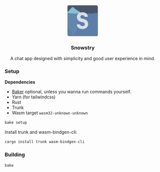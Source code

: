  <div align="center">
   <a href="https://github.com/snowstry/snowstry">
    <img src="./frontend/assets/Snowstry.png" alt="Logo" width="20%">
   </a>

   <h3 align="center">Snowstry</h3>

   <p align="center">
   A chat app designed with simplicity and good user experience in mind.
   </p>
</div>

### Setup

**Dependencies**

-   [Baker](https://github.com/rv178/baker) optional, unless you wanna run commands yourself.
-   Yarn (for tailwindcss)
-   Rust
-   Trunk
-   Wasm target `wasm32-unknown-unknown`

```bash
bake setup
```

Install trunk and wasm-bindgen-cli:

```bash
cargo install trunk wasm-bindgen-cli
```

### Building

```bash
bake
```
